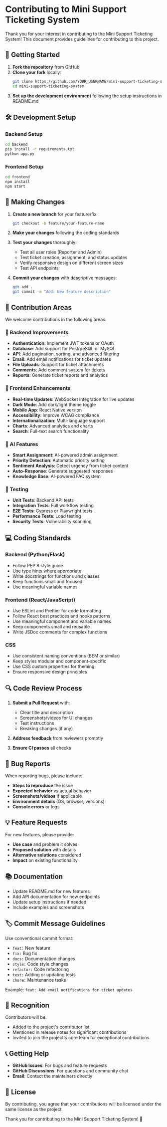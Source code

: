 # Contributing to Mini Support Ticketing System

Thank you for your interest in contributing to the Mini Support Ticketing System! This document provides guidelines for contributing to this project.

## 🚀 Getting Started

1. **Fork the repository** from GitHub
2. **Clone your fork** locally:
   ```bash
   git clone https://github.com/YOUR_USERNAME/mini-support-ticketing-system.git
   cd mini-support-ticketing-system
   ```
3. **Set up the development environment** following the setup instructions in README.md

## 🛠 Development Setup

### Backend Setup
```bash
cd backend
pip install -r requirements.txt
python app.py
```

### Frontend Setup
```bash
cd frontend
npm install
npm start
```

## 📝 Making Changes

1. **Create a new branch** for your feature/fix:
   ```bash
   git checkout -b feature/your-feature-name
   ```

2. **Make your changes** following the coding standards

3. **Test your changes** thoroughly:
   - Test all user roles (Reporter and Admin)
   - Test ticket creation, assignment, and status updates
   - Verify responsive design on different screen sizes
   - Test API endpoints

4. **Commit your changes** with descriptive messages:
   ```bash
   git add .
   git commit -m "Add: New feature description"
   ```

## 🎯 Contribution Areas

We welcome contributions in the following areas:

### 🔧 Backend Improvements
- **Authentication**: Implement JWT tokens or OAuth
- **Database**: Add support for PostgreSQL or MySQL
- **API**: Add pagination, sorting, and advanced filtering
- **Email**: Add email notifications for ticket updates
- **File Uploads**: Support for ticket attachments
- **Comments**: Add comment system for tickets
- **Reports**: Generate ticket reports and analytics

### 🎨 Frontend Enhancements
- **Real-time Updates**: WebSocket integration for live updates
- **Dark Mode**: Add dark/light theme toggle
- **Mobile App**: React Native version
- **Accessibility**: Improve WCAG compliance
- **Internationalization**: Multi-language support
- **Charts**: Advanced analytics and charts
- **Search**: Full-text search functionality

### 🤖 AI Features
- **Smart Assignment**: AI-powered admin assignment
- **Priority Detection**: Automatic priority setting
- **Sentiment Analysis**: Detect urgency from ticket content
- **Auto-Response**: Generate suggested responses
- **Knowledge Base**: AI-powered FAQ system

### 🧪 Testing
- **Unit Tests**: Backend API tests
- **Integration Tests**: Full workflow testing
- **E2E Tests**: Cypress or Playwright tests
- **Performance Tests**: Load testing
- **Security Tests**: Vulnerability scanning

## 💻 Coding Standards

### Backend (Python/Flask)
- Follow PEP 8 style guide
- Use type hints where appropriate
- Write docstrings for functions and classes
- Keep functions small and focused
- Use meaningful variable names

### Frontend (React/JavaScript)
- Use ESLint and Prettier for code formatting
- Follow React best practices and hooks patterns
- Use meaningful component and variable names
- Keep components small and reusable
- Write JSDoc comments for complex functions

### CSS
- Use consistent naming conventions (BEM or similar)
- Keep styles modular and component-specific
- Use CSS custom properties for theming
- Ensure responsive design principles

## 🔍 Code Review Process

1. **Submit a Pull Request** with:
   - Clear title and description
   - Screenshots/videos for UI changes
   - Test instructions
   - Breaking changes (if any)

2. **Address feedback** from reviewers promptly

3. **Ensure CI passes** all checks

## 🐛 Bug Reports

When reporting bugs, please include:
- **Steps to reproduce** the issue
- **Expected behavior** vs actual behavior
- **Screenshots/videos** if applicable
- **Environment details** (OS, browser, versions)
- **Console errors** or logs

## 💡 Feature Requests

For new features, please provide:
- **Use case** and problem it solves
- **Proposed solution** with details
- **Alternative solutions** considered
- **Impact** on existing functionality

## 📚 Documentation

- Update README.md for new features
- Add API documentation for new endpoints
- Update setup instructions if needed
- Include examples and screenshots

## 🏷 Commit Message Guidelines

Use conventional commit format:
- `feat:` New feature
- `fix:` Bug fix
- `docs:` Documentation changes
- `style:` Code style changes
- `refactor:` Code refactoring
- `test:` Adding or updating tests
- `chore:` Maintenance tasks

Example: `feat: Add email notifications for ticket updates`

## 🎉 Recognition

Contributors will be:
- Added to the project's contributor list
- Mentioned in release notes for significant contributions
- Invited to join the project's core team for exceptional contributions

## 📞 Getting Help

- **GitHub Issues**: For bugs and feature requests
- **GitHub Discussions**: For questions and community chat
- **Email**: Contact the maintainers directly

## 📄 License

By contributing, you agree that your contributions will be licensed under the same license as the project.

Thank you for contributing to the Mini Support Ticketing System! 🚀
